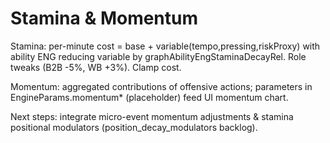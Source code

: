 # Stamina & Momentum
Stamina: per-minute cost = base + variable(tempo,pressing,riskProxy) with ability ENG reducing variable by graphAbilityEngStaminaDecayRel. Role tweaks (B2B -5%, WB +3%). Clamp cost.

Momentum: aggregated contributions of offensive actions; parameters in EngineParams.momentum* (placeholder) feed UI momentum chart.

Next steps: integrate micro-event momentum adjustments & stamina positional modulators (position_decay_modulators backlog).
